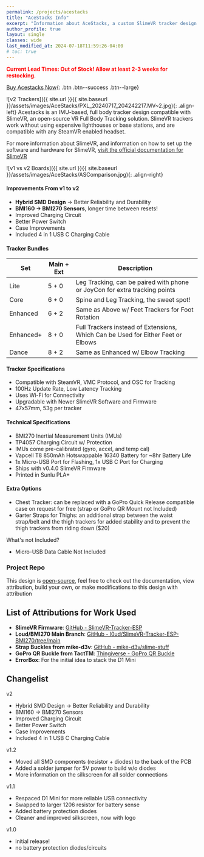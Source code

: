 ```yaml
---
permalink: /projects/acestacks
title: "AceStacks Info"
excerpt: "Information about AceStacks, a custom SlimeVR tracker design."
author_profile: true
layout: single
classes: wide
last_modified_at: 2024-07-18T11:59:26-04:00
# toc: true
---
```

<span style="color:red">**Current Lead Times: Out of Stock! Allow at least 2-3 weeks for restocking.**</span>
<!-- <span style="color:green">**ACESTACKS V2 IS IN STOCK! Turnaround is quick (1 week to ship out) and I should be able to send trackers in short order**</span> -->
<!-- <span style="color:yellow">**Current Lead Times: Parts on order, Allow 1-2 weeks for restock + assembly.**</span> -->

[Buy Acestacks Now](https://ko-fi.com/s/f68f3c7944){: .btn .btn--success .btn--large}

![v2 Trackers]({{ site.url }}{{ site.baseurl }}/assets/images/AceStacks/PXL_20240717_204242217.MV~2.jpg){: .align-left}
Acestacks is an IMU-based, full body tracker design compatible with SlimeVR, an open-source VR Full Body Tracking solution. SlimeVR trackers work without using expensive lighthouses or base stations, and are compatible with any SteamVR enabled headset.

For more information about SlimeVR, and information on how to set up the software and hardware for SlimeVR, [visit the official documentation for SlimeVR](https://docs.slimevr.dev/)  

![v1 vs v2 Boards]({{ site.url }}{{ site.baseurl }}/assets/images/AceStacks/ASComparison.jpg){: .align-right}
#### Improvements From v1 to v2
- **Hybrid SMD Design** -> Better Reliability and Durability
- **BMI160 -> BMI270 Sensors**, longer time between resets!
- Improved Charging Circuit
- Better Power Switch
- Case Improvements
- Included 4 in 1 USB C Charging Cable

#### Tracker Bundles

| **Set** | **Main + Ext** | **Description**                                                                  |
|---------|----------------|---------------------------------------------------------------------------------|
| Lite     | 5 + 0          | Leg Tracking, can be paired with phone or JoyCon for extra tracking points       |
| Core     | 6 + 0          | Spine and Leg Tracking, the sweet spot!                                          |
| Enhanced | 6 + 2          | Same as Above w/ Feet Trackers for Foot Rotation                                 |
| Enhanced+| 8 + 0          | Full Trackers instead of Extensions, Which Can be Used for Either Feet or Elbows |
| Dance    | 8 + 2          | Same as Enhanced w/ Elbow Tracking                                               |

#### Tracker Specifications
- Compatible with SteamVR, VMC Protocol, and OSC for Tracking
- 100Hz Update Rate, Low Latency Tracking
- Uses Wi-Fi for Connectivity
- Upgradable with Newer SlimeVR Software and Firmware
- 47x57mm, 53g per tracker

#### Technical Specifications
- BMI270 Inertial Measurement Units (IMUs)
- TP4057 Charging Circuit w/ Protection
- IMUs come pre-calibrated (gyro, accel, and temp cal)
- Vapcell T8 850mAh Hotswappable 16340 Battery for ~8hr Battery Life
- 1x Micro-USB Port for Flashing, 1x USB C Port for Charging
- Ships with v0.4.0 SlimeVR Firmware
- Printed in Sunlu PLA+

#### Extra Options
- Chest Tracker: can be replaced with a GoPro Quick Release compatible case on request for free (strap or GoPro QR Mount not Included)
- Garter Straps for Thighs: an additional strap between the waist strap/belt and the thigh trackers for added stability and to prevent the thigh trackers from riding down ($20)

What's not Included?
- Micro-USB Data Cable Not Included

### Project Repo
This design is [open-source](https://github.com/AcerolaVR/AceStacksV2), feel free to check out the documentation, view attribution, build your own, or make modifications to this design with attribution

## List of Attributions for Work Used
- **SlimeVR Firmware**: [GitHub - SlimeVR-Tracker-ESP](https://github.com/SlimeVR/SlimeVR-Tracker-ESP)
- **Loud/BMI270 Main Branch**: [GitHub - l0ud/SlimeVR-Tracker-ESP-BMI270/tree/main](https://github.com/l0ud/SlimeVR-Tracker-ESP-BMI270/tree/main)
- **Strap Buckles from mike-d3v**: [GitHub - mike-d3v/slime-stuff](https://github.com/mike-d3v/slime-stuff)
- **GoPro QR Buckle from TactTM**: [Thingiverse - GoPro QR Buckle](https://www.thingiverse.com/thing:4541823/)
- **ErrorBox**: For the initial idea to stack the D1 Mini


## Changelist
v2
- Hybrid SMD Design -> Better Reliability and Durability
- BMI160 -> BMI270 Sensors
- Improved Charging Circuit
- Better Power Switch
- Case Improvements
- Included 4 in 1 USB C Charging Cable
  
v1.2 
- Moved all SMD components (resistor + diodes) to the back of the PCB
- Added a solder jumper for 5V power to build w/o diodes
- More information on the silkscreen for all solder connections
  
v1.1 
- Respaced D1 Mini for more reliable USB connectivity
- Swapped to larger 1206 resistor for battery sense
- Added battery protection diodes
- Cleaner and improved silkscreen, now with logo
  
v1.0 
- initial release!
- no battery protection diodes/circuits